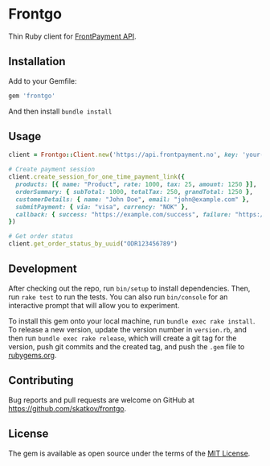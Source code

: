 # Frontgo

Thin Ruby client for [FrontPayment API](https://docs.frontpayment.no/).

## Installation

Add to your Gemfile:

```ruby
gem 'frontgo'
```

And then install
`bundle install`

## Usage

```ruby
client = Frontgo::Client.new('https://api.frontpayment.no', key: 'your-api-key')

# Create payment session
client.create_session_for_one_time_payment_link({
  products: [{ name: "Product", rate: 1000, tax: 25, amount: 1250 }],
  orderSummary: { subTotal: 1000, totalTax: 250, grandTotal: 1250 },
  customerDetails: { name: "John Doe", email: "john@example.com" },
  submitPayment: { via: "visa", currency: "NOK" },
  callback: { success: "https://example.com/success", failure: "https://example.com/failure" }
})

# Get order status
client.get_order_status_by_uuid("ODR123456789")
```

## Development

After checking out the repo, run `bin/setup` to install dependencies. Then, run `rake test` to run the tests. You can also run `bin/console` for an interactive prompt that will allow you to experiment.

To install this gem onto your local machine, run `bundle exec rake install`. To release a new version, update the version number in `version.rb`, and then run `bundle exec rake release`, which will create a git tag for the version, push git commits and the created tag, and push the `.gem` file to [rubygems.org](https://rubygems.org).

## Contributing

Bug reports and pull requests are welcome on GitHub at https://github.com/skatkov/frontgo.

## License

The gem is available as open source under the terms of the [MIT License](https://opensource.org/licenses/MIT).
